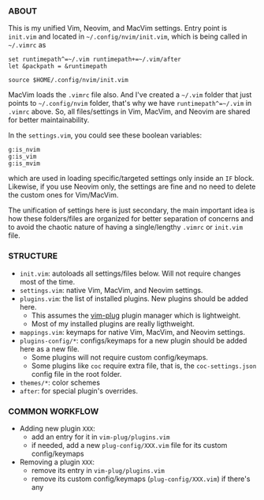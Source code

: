 ### ABOUT

This is my unified Vim, Neovim, and MacVim settings. Entry point is `init.vim` and located in
`~/.config/nvim/init.vim`, which is being called in `~/.vimrc` as

```shell
set runtimepath^=~/.vim runtimepath+=~/.vim/after
let &packpath = &runtimepath

source $HOME/.config/nvim/init.vim
```

MacVim loads the `.vimrc` file also. And I've created a `~/.vim` folder that just points to `~/.config/nvim` folder, that's why we have `runtimepath^=~/.vim` in `.vimrc` above.
So, all files/settings in Vim, MacVim, and Neovim are shared for better maintainability.

In the `settings.vim`, you could see these boolean variables:
```
g:is_nvim
g:is_vim
g:is_mvim
```
which are used in loading specific/targeted settings only inside an `IF` block. Likewise, if you use Neovim only, the settings are fine and no need to delete the custom ones for Vim/MacVim.

The unification of settings here is just secondary, the main important idea is how these folders/files are organized for better separation of concerns and to avoid the chaotic nature of having a single/lengthy `.vimrc` or `init.vim` file.

### STRUCTURE
- `init.vim`: autoloads all settings/files below. Will not require changes most of the time.
- `settings.vim`: native Vim, MacVim, and Neovim settings.
- `plugins.vim`: the list of installed plugins. New plugins should be added here.
    - This assumes the [vim-plug](https://github.com/junegunn/vim-plug) plugin manager which is lightweight.
    - Most of my installed plugins are really ligthweight.
- `mappings.vim`: keymaps for native Vim, MacVim, and Neovim settings.
- `plugins-config/*`: configs/keymaps for a new plugin should be added here as a new file.
    - Some plugins will not require custom config/keymaps.
    - Some plugins like `coc` require extra file, that is, the `coc-settings.json` config file in the root folder.
- `themes/*`: color schemes
- `after`: for special plugin's overrides.


### COMMON WORKFLOW
- Adding new plugin `XXX`:
    - add an entry for it in `vim-plug/plugins.vim`
    - if needed, add a new `plug-config/XXX.vim` file for its custom config/keymaps 
- Removing a plugin `XXX`:
    - remove its entry in `vim-plug/plugins.vim`
    - remove its custom config/keymaps (`plug-config/XXX.vim`) if there's any